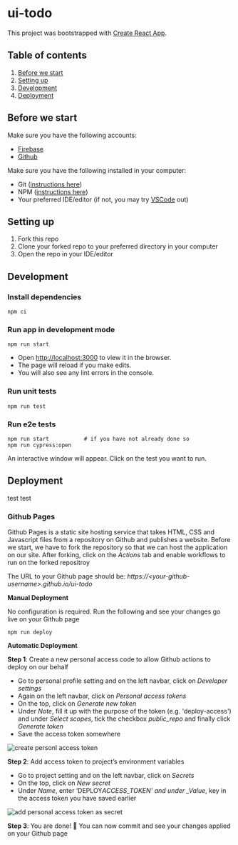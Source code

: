 # ui-todo

This project was bootstrapped with [Create React App](https://github.com/facebook/create-react-app).

## Table of contents

1. [Before we start](#before-we-start)
2. [Setting up](#setting-up)
3. [Development](#development)
4. [Deployment](#deployment)

## Before we start

Make sure you have the following accounts:

- [Firebase](https://firebase.google.com/)
- [Github](https://github.com/)

Make sure you have the following installed in your computer:

- Git ([instructions here](https://git-scm.com/book/en/v2/Getting-Started-Installing-Git))
- NPM ([instructions here](https://www.npmjs.com/get-npm))
- Your preferred IDE/editor (if not, you may try [VSCode](https://code.visualstudio.com/) out)

## Setting up

1. Fork this repo
2. Clone your forked repo to your preferred directory in your computer
3. Open the repo in your IDE/editor

## Development

### Install dependencies

```
npm ci
```

### Run app in development mode

```
npm run start
```

- Open [http://localhost:3000](http://localhost:3000) to view it in the browser.
- The page will reload if you make edits.<br />
- You will also see any lint errors in the console.

### Run unit tests

```
npm run test
```

### Run e2e tests

```
npm run start           # if you have not already done so
npm run cypress:open
```

An interactive window will appear. Click on the test you want to run.

## Deployment

test test

### Github Pages

Github Pages is a static site hosting service that takes HTML, CSS and Javascript files from a repository on Github and publishes a website. Before we start, we have to fork the repository so that we can host the application on our site. After forking, click on the _Actions_ tab and enable workflows to run on the forked repositroy

The URL to your Github page should be: _https://\<your-github-username\>.github.io/ui-todo_

**Manual Deployment**

No configuration is required. Run the following and see your changes go live on your Github page

```
npm run deploy
```

**Automatic Deployment**

**Step 1**: Create a new personal access code to allow Github actions to deploy on our behalf

- Go to personal profile setting and on the left navbar, click on _Developer settings_
- Again on the left navbar, click on _Personal access tokens_
- On the top, click on _Generate new token_
- Under _Note_, fill it up with the purpose of the token (e.g. 'deploy-access') and under _Select scopes_, tick the checkbox _public_repo_ and finally click _Generate token_
- Save the access token somewhere

![create personl access token](assets/images/create-personal-access-token.png)

**Step 2**: Add access token to project’s environment variables

- Go to project setting and on the left navbar, click on _Secrets_
- On the top, click on _New secret_
- Under _Name_, enter ‘DEPLOY*ACCESS_TOKEN’ and under \_Value*, key in the access token you have saved earlier

![add personal access token as secret](assets/images/add-personal-access-token-as-secret.png)

**Step 3**: You are done! :tada: You can now commit and see your changes applied on your Github page
